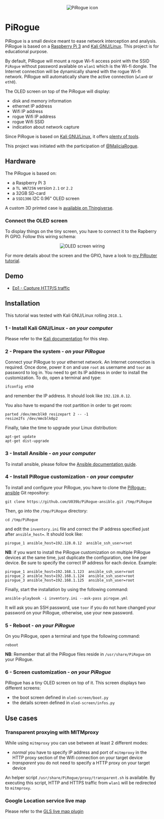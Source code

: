 <p align="center">
  <img src="https://raw.githubusercontent.com/U039b/PiRogue/master/pictures/icon.png" alt="PiRogue icon"/>
</p>

# PiRogue
PiRogue is a small device meant to ease network interception and analysis. PiRogue is based on a [Raspberry Pi 3](https://www.raspberrypi.org/) and [Kali GNU/Linux](https://www.kali.org/). This project is for educational purpose. 

By default, PiRogue will mount a rogue Wi-fi access point with the SSID `PiRogue` without password available on `wlan1` which is the Wi-fi dongle. The Internet connection will be dynamically shared with the rogue Wi-fi network. PiRogue will automatically share the active connection (`wlan0` or `eth0`). 

The OLED screen on top of the PiRogue will display: 
*  disk and memory information
*  ethernet IP address
*  Wifi IP address
*  rogue Wifi IP address
*  rogue Wifi SSID
*  indication about network capture

Since PiRogue is based on [Kali GNU/Linux](https://www.kali.org/), it offers [plenty of tools](https://tools.kali.org/).

This project was initiated with the participation of [@MaliciaRogue](https://twitter.com/MaliciaRogue).

## Hardware
The PiRogue is based on:
*  a Raspberry Pi 3
*  a `TL WN725N` version `2.1` or `2.2` 
*  a 32GB SD-card
*  a `SSD1306` I2C 0.96" OLED screen

A custom 3D printed case is [available on Thingiverse](https://www.thingiverse.com/thing:2822262).

### Connect the OLED screen
To display things on the tiny screen, you have to connect it to the Rapberry Pi GPIO. Follow this wiring schema:
<p align="center">
  <img src="https://raw.githubusercontent.com/U039b/PiRogue/master/pictures/screen_wiring.png" alt="OLED screen wiring"/>
</p>

For more details about the screen and the GPIO, have a look to [my PiRouter tutorial](https://esther.codes/post/pi_router_story/#ep4).

## Demo
*  [Ep1 - Capture HTTP/S traffic](https://www.youtube.com/watch?v=o0OSaSh0HJw)

## Installation
This tutorial was tested with Kali GNU/Linux rolling `2018.1`.

### 1 - Install Kali GNU/Linux - _on your computer_
Please refer to the [Kali documentation](https://docs.kali.org/kali-on-arm/install-kali-linux-arm-raspberry-pi) for this step.

### 2 - Prepare the system - _on your PiRogue_
Connect your PiRogue to your ethernet network. An Internet connection is required. Once done, power it on and use `root` as username and `toor` as password to log in.
You need to get its IP address in order to install the customization. To do, open a terminal and type:
```
ifconfig eth0
```
and remember the IP address. It should look like `192.128.0.12`.

You also have to expand the root partition in order to get room: 
```
parted /dev/mmcblk0 resizepart 2 -- -1
resize2fs /dev/mmcblk0p2
```

Finally, take the time to upgrade your Linux distribution:
```
apt-get update
apt-get dist-upgrade
```

### 3 - Install Ansible - _on your computer_
To install ansible, please follow the [Ansible documentation guide](https://docs.ansible.com/ansible/latest/installation_guide/intro_installation.html).

### 4 - Install PiRogue customization - _on your computer_
To install and configure your PiRogue, you have to clone the [PiRogue-ansible](https://github.com/U039b/PiRogue-ansible) Git repository:
```
git clone https://github.com/U039b/PiRogue-ansible.git /tmp/PiRogue
```

Then, go into the `/tmp/PiRogue` directory:
```
cd /tmp/PiRogue
```
and edit the `inventory.ini` file and correct the IP address specified just after `ansible_host=`. It should look like:
```
pirogue_1 ansible_host=192.128.0.12  ansible_ssh_user=root
```

**NB**: if you want to install the PiRogue customization on multiple PiRogue devices at the same time, just duplicate the configuration, one line per device. Be sure to specify the correct IP address for each device. Example:
```
pirogue_1 ansible_host=192.168.1.123  ansible_ssh_user=root
pirogue_2 ansible_host=192.168.1.124  ansible_ssh_user=root
pirogue_3 ansible_host=192.168.1.125  ansible_ssh_user=root
```

Finally, start the installation by using the following command:
```
ansible-playbook -i inventory.ini --ask-pass pirogue.yml
```
It will ask you an SSH password, use `toor` if you do not have changed your password on your PiRogue, otherwise, use your new password.

### 5 - Reboot - _on your PiRogue_
On you PiRogue, open a terminal and type the following command:
```
reboot
```
**NB**: Remember that all the PiRogue files reside in `/usr/share/PiRogue` on your PiRogue.

### 6 - Screen customization - _on your PiRogue_
PiRogue has a tiny OLED screen on top of it. This screen displays two different screens:
*  the boot screen defined in `oled-screen/boot.py`
*  the details screen defined in `oled-screen/infos.py`

## Use cases
### Transparent proxying with MITMproxy
While using `mitmproxy` you can use between at least 2 different modes:
* _normal_ you have to specify IP address and port of `mitmproxy` in the HTTP proxy section of the Wifi connection on your target device
* _transparent_ you do not need to specify a HTTP proxy on your target device

An helper script `/usr/share/PiRogue/proxy/transparent.sh` is available. By executing this script, HTTP and HTTPS traffic from `wlan1` will be redirected to `mitmproxy`.

### Google Location service live map
Please refer to the [GLS live map plugin](https://github.com/U039b/PiRogue/tree/master/mitmproxy)
